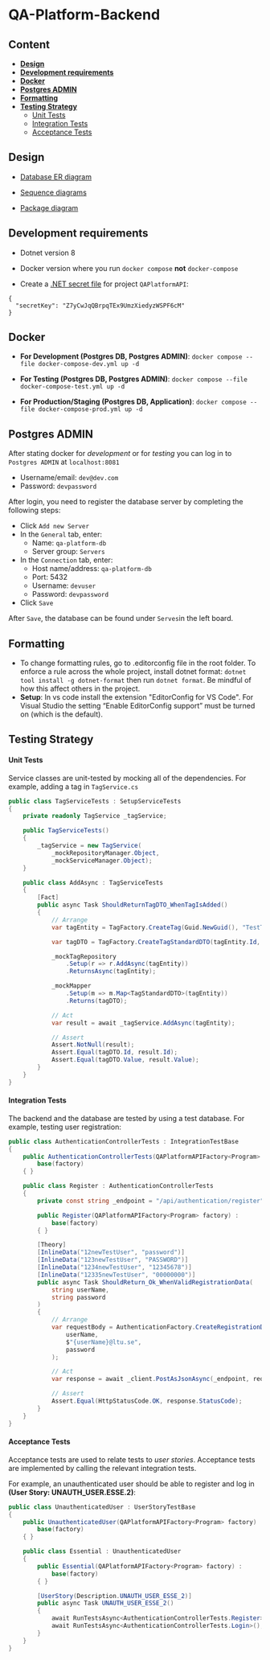 # QA-Platform-Backend

## Content

- **[Design](#design)**
- **[Development requirements](#development-requirements)**
- **[Docker](#docker)**
- **[Postgres ADMIN](#postgres-admin)**
- **[Formatting](#formatting)**
- **[Testing Strategy](#testing-strategy)**
  - [Unit Tests](#unit-tests)
  - [Integration Tests](#integration-tests)
  - [Acceptance Tests](#acceptance-tests)      

## Design

- [Database ER diagram](https://lucid.app/lucidchart/ae37e314-f5bd-427d-92c3-6db17f0c7d96/edit?viewport_loc=39%2C-134%2C2908%2C1554%2C0_0&invitationId=inv_407d2aa7-e46e-4486-bd13-9dc5f04f6818)

- [Sequence diagrams](https://lucid.app/lucidchart/40271668-76b3-4095-9ac9-0968643d98d7/edit?invitationId=inv_1247fee7-1320-4446-be3a-d6849eb6419e&page=0_0#)

- [Package diagram](https://lucid.app/lucidchart/81d55cd4-06ae-4ec0-867b-00a1f21cb27e/edit?invitationId=inv_24927175-c561-46cd-b5c6-94fcadcecb3d&page=0_0#)

## Development requirements

- Dotnet version 8

- Docker version where you run `docker compose` **not** `docker-compose`

- Create a [.NET secret file](https://learn.microsoft.com/en-us/aspnet/core/security/app-secrets?view=aspnetcore-9.0&tabs=windows) for project `QAPlatformAPI`:

```
{
  "secretKey": "Z7yCwJqQBrpqTEx9UmzXiedyzWSPF6cM"
}
```

## Docker

- **For Development (Postgres DB, Postgres ADMIN)**: `docker compose --file docker-compose-dev.yml up -d`

- **For Testing (Postgres DB, Postgres ADMIN)**: `docker compose --file docker-compose-test.yml up -d`

- **For Production/Staging (Postgres DB, Application)**: `docker compose --file docker-compose-prod.yml up -d`

## Postgres ADMIN

After stating docker for *development* or for *testing* you can log in to `Postgres ADMIN` at `localhost:8081`

- Username/email: `dev@dev.com`
- Password: `devpassword`

After login, you need to register the database server by completing the following steps:

- Click `Add new Server`
- In the `General` tab, enter: 
    - Name: `qa-platform-db`
    - Server group: `Servers`
- In the `Connection` tab, enter:
    - Host name/address: `qa-platform-db`
    - Port: 5432 
    - Username: `devuser`
    - Password: `devpassword`
- Click `Save`

After `Save`, the database can be found under `Serves`in the left board.

## Formatting

-   To change formatting rules, go to .editorconfig file in the root folder. To enforce a rule across the whole project, install dotnet format: `dotnet tool install -g dotnet-format` then run `dotnet format`. Be mindful of how this affect others in the project.
-   **Setup**: In vs code install the extension "EditorConfig for VS Code". For Visual Studio the setting “Enable EditorConfig support” must be turned on (which is the default).

## Testing Strategy

#### Unit Tests

Service classes are unit-tested by mocking all of the dependencies. For example, adding a tag in `TagService.cs`

```csharp
public class TagServiceTests : SetupServiceTests
{
    private readonly TagService _tagService;

    public TagServiceTests()
    {
        _tagService = new TagService(
            _mockRepositoryManager.Object,
            _mockServiceManager.Object);
    }

    public class AddAsync : TagServiceTests
    {
        [Fact]
        public async Task ShouldReturnTagDTO_WhenTagIsAdded()
        {
            // Arrange
            var tagEntity = TagFactory.CreateTag(Guid.NewGuid(), "TestTag");

            var tagDTO = TagFactory.CreateTagStandardDTO(tagEntity.Id, tagEntity.Value);

            _mockTagRepository
                .Setup(r => r.AddAsync(tagEntity))
                .ReturnsAsync(tagEntity);

            _mockMapper
                .Setup(m => m.Map<TagStandardDTO>(tagEntity))
                .Returns(tagDTO);

            // Act
            var result = await _tagService.AddAsync(tagEntity);

            // Assert
            Assert.NotNull(result);
            Assert.Equal(tagDTO.Id, result.Id);
            Assert.Equal(tagDTO.Value, result.Value);
        }
    }
}
```

#### Integration Tests

The backend and the database are tested by using a test database. For example, testing user registration:

```csharp
public class AuthenticationControllerTests : IntegrationTestBase
{
    public AuthenticationControllerTests(QAPlatformAPIFactory<Program> factory) :
        base(factory)
    { }

    public class Register : AuthenticationControllerTests
    {
        private const string _endpoint = "/api/authentication/register";

        public Register(QAPlatformAPIFactory<Program> factory) :
            base(factory)
        { }

        [Theory]
        [InlineData("12newTestUser", "password")]
        [InlineData("123newTestUser", "PASSWORD")]
        [InlineData("1234newTestUser", "12345678")]
        [InlineData("12335newTestUser", "00000000")]
        public async Task ShouldReturn_Ok_WhenValidRegistrationData(
            string userName,
            string password
        )
        {
            // Arrange
            var requestBody = AuthenticationFactory.CreateRegistrationDTO(
                userName,
                $"{userName}@ltu.se",
                password
            );

            // Act
            var response = await _client.PostAsJsonAsync(_endpoint, requestBody);

            // Assert
            Assert.Equal(HttpStatusCode.OK, response.StatusCode);
        }
    }
}
```

#### Acceptance Tests

Acceptance tests are used to relate tests to *user stories*. Acceptance tests are
implemented by calling the relevant integration tests. 

For example, an unauthenticated user should be able to register and log in **(User Story: UNAUTH_USER.ESSE.2)**:

```csharp
public class UnauthenticatedUser : UserStoryTestBase
{
    public UnauthenticatedUser(QAPlatformAPIFactory<Program> factory) :
        base(factory)
    { }

    public class Essential : UnauthenticatedUser
    {
        public Essential(QAPlatformAPIFactory<Program> factory) :
            base(factory)
        { }

        [UserStory(Description.UNAUTH_USER_ESSE_2)]
        public async Task UNAUTH_USER_ESSE_2()
        {
            await RunTestsAsync<AuthenticationControllerTests.Register>();
            await RunTestsAsync<AuthenticationControllerTests.Login>();
        }
    }
}
```
